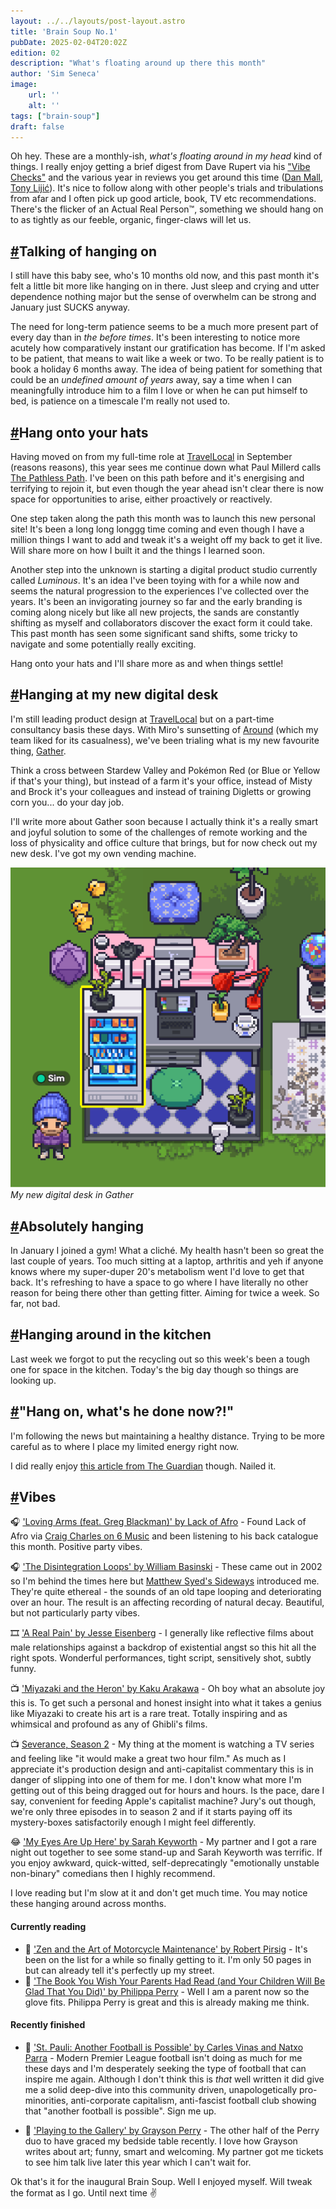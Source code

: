 ```yaml
---
layout: ../../layouts/post-layout.astro
title: 'Brain Soup No.1'
pubDate: 2025-02-04T20:02Z
edition: 02
description: "What's floating around up there this month"
author: 'Sim Seneca'
image:
    url: ''
    alt: ''
tags: ["brain-soup"]
draft: false
---
```


Oh hey. These are a monthly-ish, _what's floating around in my head_ kind of things. I really enjoy getting a brief digest from Dave Rupert via his ["Vibe Checks"](https://daverupert.com/tag/vibecheck/) and the various year in reviews you get around this time ([Dan Mall](https://danmall.com/posts/2024-year-in-review/), [Tony Lijić](https://www.toni.li/blog/2024_in_review])). It's nice to follow along with other people's trials and tribulations from afar and I often pick up good article, book, TV etc recommendations. There's the flicker of an Actual Real Person™, something we should hang on to as tightly as our feeble, organic, finger-claws will let us.

## <a href="#talking-of-hanging-on">#</a>Talking of hanging on
I still have this baby see, who's 10 months old now, and this past month it's felt a little bit more like hanging on in there. Just sleep and crying and utter dependence nothing major but the sense of overwhelm can be strong and January just SUCKS anyway.

The need for long-term patience seems to be a much more present part of every day than in _the before times_. It's been interesting to notice more acutely how comparatively instant our gratification has become. If I'm asked to be patient, that means to wait like a week or two. To be really patient is to book a holiday 6 months away. The idea of being patient for something that could be an _undefined amount of years_ away, say a time when I can meaningfully introduce him to a film I love or when he can put himself to bed, is patience on a timescale I'm really not used to.

## <a href="#hang-onto-your-hats">#</a>Hang onto your hats
Having moved on from my full-time role at [TravelLocal](https://www.travellocal.com/en) in September (reasons reasons), this year sees me continue down what Paul Millerd calls [The Pathless Path](https://pathlesspath.com/). I've been on this path before and it's energising and terrifying to rejoin it, but even though the year ahead isn't clear there is now space for opportunities to arise, either proactively or reactively.

One step taken along the path this month was to launch this new personal site! It's been a long long longgg time coming and even though I have a million things I want to add and tweak it's a weight off my back to get it live. Will share more on how I built it and the things I learned soon.

Another step into the unknown is starting a digital product studio currently called _Luminous_. It's an idea I've been toying with for a while now and seems the natural progression to the experiences I've collected over the years. It's been an invigorating journey so far and the early branding is coming along nicely but like all new projects, the sands are constantly shifting as myself and collaborators discover the exact form it could take. This past month has seen some significant sand shifts, some tricky to navigate and some potentially really exciting.

Hang onto your hats and I'll share more as and when things settle!

## <a href="#hanging-at-my-new-digital-desk">#</a>Hanging at my new digital desk
I'm still leading product design at [TravelLocal](https://www.travellocal.com/en) but on a part-time consultancy basis these days. With Miro's sunsetting of [Around](https://www.around.co/) (which my team liked for its casualness), we've been trialing what is my new favourite thing, [Gather](https://www.gather.town/).

Think a cross between Stardew Valley and Pokémon Red (or Blue or Yellow if that's your thing), but instead of a farm it's your office, instead of Misty and Brock it's your colleagues and instead of training Digletts or growing corn you... do your day job.

I'll write more about Gather soon because I actually think it's a really smart and joyful solution to some of the challenges of remote working and the loss of physicality and office culture that brings, but for now check out my new desk. I've got my own vending machine.

![My new digital desk in Gather](../../assets/images/new-gather-desk.png)
*My new digital desk in Gather*

## <a href="#absolutely-hanging">#</a>Absolutely hanging
In January I joined a gym! What a cliché. My health hasn't been so great the last couple of years. Too much sitting at a laptop, arthritis and yeh if anyone knows where my super-duper 20's metabolism went I'd love to get that back. It's refreshing to have a space to go where I have literally no other reason for being there other than getting fitter. Aiming for twice a week. So far, not bad.

## <a href="#hanging-around-in-the-kitchen">#</a>Hanging around in the kitchen
Last week we forgot to put the recycling out so this week's been a tough one for space in the kitchen. Today's the big day though so things are looking up.

## <a href="#hang-on-whats-he-done-now">#</a>"Hang on, what's he done now?!"
I'm following the news but maintaining a healthy distance. Trying to be more careful as to where I place my limited energy right now.

I did really enjoy [this article from The Guardian](https://www.theguardian.com/commentisfree/2025/jan/16/i-knew-one-day-id-have-to-watch-powerful-men-burn-the-world-down-i-just-didnt-expect-them-to-be-such-losers) though. Nailed it.

## <a href="#vibes">#</a>Vibes

🎧 ['Loving Arms (feat. Greg Blackman)' by Lack of Afro](https://lackofafro.bandcamp.com/track/loving-arms-feat-greg-blackman) - Found Lack of Afro via [Craig Charles on 6 Music](https://www.bbc.co.uk/programmes/m000h9wt) and been listening to his back catalogue this month. Positive party vibes.

🎧 ['The Disintegration Loops' by William Basinski](https://williambasinski.bandcamp.com/album/the-disintegration-loops) - These came out in 2002 so I'm behind the times here but [Matthew Syed's Sideways](https://www.bbc.co.uk/programmes/m0027ctg) introduced me. They're quite ethereal - the sounds of an old tape looping and deteriorating over an hour. The result is an affecting recording of natural decay. Beautiful, but not particularly party vibes.

🎞️ ['A Real Pain' by Jesse Eisenberg](https://letterboxd.com/film/a-real-pain/) - I generally like reflective films about male relationships against a backdrop of existential angst so this hit all the right spots. Wonderful performances, tight script, sensitively shot, subtly funny.

📺 ['Miyazaki and the Heron' by Kaku Arakawa](https://letterboxd.com/film/hayao-miyazaki-and-the-heron/) - Oh boy what an absolute joy this is. To get such a personal and honest insight into what it takes a genius like Miyazaki to create his art is a rare treat. Totally inspiring and as whimsical and profound as any of Ghibli's films.

📺 [Severance, Season 2](https://tv.apple.com/gb/show/severance/umc.cmc.1srk2goyh2q2zdxcx605w8vtx) - My thing at the moment is watching a TV series and feeling like "it would make a great two hour film." As much as I appreciate it's production design and anti-capitalist commentary this is in danger of slipping into one of them for me. I don't know what more I'm getting out of this being dragged out for hours and hours. Is the pace, dare I say, convenient for feeding Apple's capitalist machine? Jury's out though, we're only three episodes in to season 2 and if it starts paying off its mystery-boxes satisfactorily enough I might feel differently.

😂 ['My Eyes Are Up Here' by Sarah Keyworth](https://www.sarahkeyworth.co.uk/) - My partner and I got a rare night out together to see some stand-up and Sarah Keyworth was terrific. If you enjoy awkward, quick-witted, self-deprecatingly "emotionally unstable non-binary" comedians then I highly recommend.

I love reading but I'm slow at it and don't get much time. You may notice these hanging around across months.

#### Currently reading
- 📖 ['Zen and the Art of Motorcycle Maintenance' by Robert Pirsig](https://uk.bookshop.org/p/books/zen-and-the-art-of-motorcycle-maintenance-40th-anniversary-edition-robert-pirsig/2223205) - It's been on the list for a while so finally getting to it. I'm only 50 pages in but can already tell it's perfectly up my street.
- 📖 ['The Book You Wish Your Parents Had Read (and Your Children Will Be Glad That You Did)' by Philippa Perry](https://uk.bookshop.org/p/books/the-book-you-wish-your-parents-had-read-and-your-children-will-be-glad-that-you-did-the-1-sunday-times-bestseller-philippa-perry/405274?ean=9780241251027) - Well I am a parent now so the glove fits. Philippa Perry is great and this is already making me think.

#### Recently finished
- 📖 ['St. Pauli: Another Football is Possible' by Carles Vinas and Natxo Parra](https://uk.bookshop.org/p/books/st-pauli-another-football-is-possible-carles-vinas/1461369?ean=9780745340906) - Modern Premier League football isn't doing as much for me these days and I'm desperately seeking the type of football that can inspire me again. Although I don't think this is _that_ well written it did give me a solid deep-dive into this community driven, unapologetically pro-minorities, anti-corporate capitalism, anti-fascist football club showing that "another football is possible". Sign me up.

- 📖 ['Playing to the Gallery' by Grayson Perry](https://uk.bookshop.org/p/books/playing-to-the-gallery-helping-contemporary-art-in-its-struggle-to-be-understood-grayson-perry/665173?ean=9780141979618) - The other half of the Perry duo to have graced my bedside table recently. I love how Grayson writes about art; funny, smart and welcoming. My partner got me tickets to see him talk live later this year which I can't wait for.

Ok that's it for the inaugural Brain Soup. Well I enjoyed myself. Will tweak the format as I go. Until next time ✌️